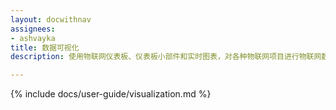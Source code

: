 ```yaml
---
layout: docwithnav
assignees:
- ashvayka
title: 数据可视化
description: 使用物联网仪表板、仪表板小部件和实时图表，对各种物联网项目进行物联网数据可视化

---
```


{% include docs/user-guide/visualization.md %}